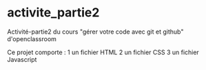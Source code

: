 # activite_partie2
Activité-partie2 du cours "gérer votre code avec git et github" d'openclassroom

Ce projet comporte :
1 un fichier HTML
2 un fichier CSS
3 un fichier Javascript

